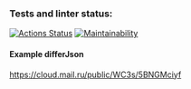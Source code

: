 ### Tests and linter status:
[![Actions Status](https://github.com/reshetovsn/java-project-71/workflows/hexlet-check/badge.svg)](https://github.com/reshetovsn/java-project-71/actions)
[![Maintainability](https://api.codeclimate.com/v1/badges/012d35952345cdf7d1f4/maintainability)](https://codeclimate.com/github/reshetovsn/java-project-71/maintainability)
#### Example differJson
https://cloud.mail.ru/public/WC3s/5BNGMciyf

